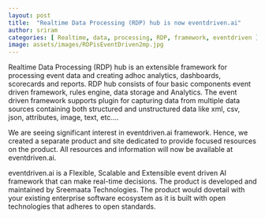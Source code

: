 ```yaml
---
layout: post
title:  "Realtime Data Processing (RDP) hub is now eventdriven.ai"
author: sriram
categories: [ Realtime, data, processing, RDP, framework, eventdriven ]
image: assets/images/RDPisEventDriven2mp.jpg
---
```

Realtime Data Processing (RDP) hub is an extensible framework for processing event data and creating adhoc analytics, dashboards, scorecards and reports. RDP hub consists of four basic components event driven framework, rules engine, data storage and Analytics. The event driven framework supports plugin for capturing data from multiple data sources containing both structured and unstructured data like xml, csv, json, attributes, image, text, etc....

We are seeing significant interest in eventdriven.ai framework. Hence, we created a separate product and site dedicated to provide focused resources on the product. All resources and information will now be available at eventdriven.ai. 

eventdriven.ai is a Flexible, Scalable and Extensible event driven AI framework that can make real-time decisions. The product is developed and maintained by Sreemaata Technologies. The product would dovetail with your existing enterprise software ecosystem as it is built with open technologies that adheres to open standards.
